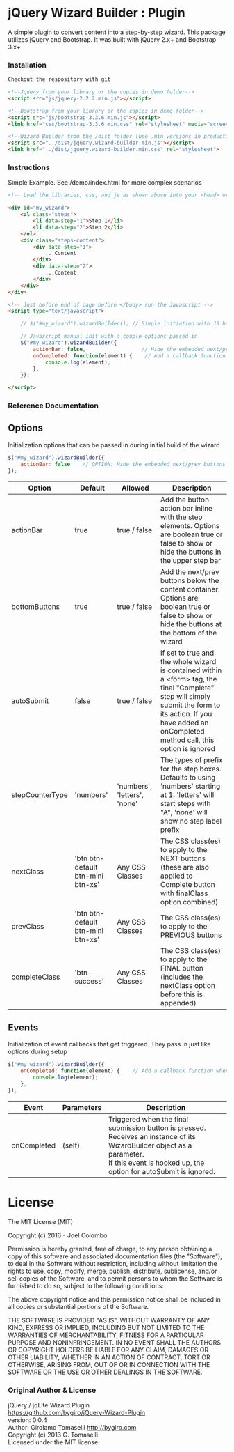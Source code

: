 # jQuery Wizard Builder : Plugin

A simple plugin to convert content into a step-by-step wizard. This package utilizes jQuery and Bootstrap. It was built with jQuery 2.x+ and Bootstrap 3.x+

### Installation

```html
Checkout the respository with git

<!--Jquery from your library or the copies in demo folder-->
<script src="js/jquery-2.2.2.min.js"></script>

<!--Bootstrap from your library or the copies in demo folder-->
<script src="js/bootstrap-3.3.6.min.js"></script>
<link href="css/bootstrap-3.3.6.min.css" rel="stylesheet" media="screen">

<!--Wizard Builder from the /dist folder (use .min versions in production-->
<script src="../dist/jquery.wizard-builder.min.js"></script>
<link href="../dist/jquery.wizard-builder.min.css" rel="stylesheet">

```

### Instructions
Simple Example. See /demo/index.html for more complex scenarios

```html
<!-- Load the libraries, css, and js as shown above into your <head> or combination <head> and bottom of <body> -->

<div id="my_wizard">
    <ul class="steps">
        <li data-step="1">Step 1</li>
        <li data-step="2">Step 2</li>
    </ul>
    <div class="steps-content">
        <div data-step="1">
            ...Content
        </div>
        <div data-step="2">
            ...Content
        </div>
    </div>
</div>

<!-- Just before end of page before </body> run the Javascript -->
<script type="text/javascript">

    // $("#my_wizard").wizardBuilder(); // Simple initiation with JS having no options passed in

    // Javascript manual init with a couple options passed in
    $("#my_wizard").wizardBuilder({
        actionBar: false,                  // Hide the embedded next/prev buttons
        onCompleted: function(element) {    // Add a callback function when the final step "Complete" is pushed
            console.log(element);
        },
    });

</script>
```
### Reference Documentation

Options
-------
Initialization options that can be passed in during initial build of the wizard
```javascript
$("#my_wizard").wizardBuilder({
    actionBar: false    // OPTION: Hide the embedded next/prev buttons
});
```
<table class="table table-bordered table-striped">
	<thead>
		<tr>
			<th>Option</th>
			<th>Default</th>
			<th>Allowed</th>
			<th>Description</th>
		</tr>
	</thead>
	<tbody>
	    <tr>
	        <td>actionBar</td>
	        <td>true</td>
	        <td>true / false</td>
	        <td>
	        Add the button action bar inline with the step elements.
	        Options are boolean true or false to show or hide the buttons in the upper step bar</td>
	    </tr>
	    <tr>
            <td>bottomButtons</td>
            <td>true</td>
            <td>true / false</td>
            <td>
            Add the next/prev buttons below the content container.
            Options are boolean true or false to show or hide the buttons at the bottom of the wizard</td>
        </tr>
        <tr>
            <td>autoSubmit</td>
            <td>false</td>
            <td>true / false</td>
            <td>
            If set to true and the whole wizard is contained within a &ltform&gt tag,
            the final "Complete" step will simply submit the form to its action. If you have
            added an onCompleted method call, this option is ignored</td>
        </tr>
        <tr>
            <td>stepCounterType</td>
            <td>'numbers'</td>
            <td>'numbers', 'letters', 'none'</td>
            <td>
            The types of prefix for the step boxes. Defaults to using 'numbers' starting at 1.
            'letters' will start steps with "A", 'none' will show no step label prefix
            </td>
        </tr>
        <tr>
            <td>nextClass</td>
            <td>'btn btn-default btn-mini btn-xs'</td>
            <td>Any CSS Classes</td>
            <td>
            The CSS class(es) to apply to the NEXT buttons (these are also applied to Complete button with finalClass option combined)</td>
        </tr>
        <tr>
            <td>prevClass</td>
            <td>'btn btn-default btn-mini btn-xs'</td>
            <td>Any CSS Classes</td>
            <td>
            The CSS class(es) to apply to the PREVIOUS buttons</td>
        </tr>
        <tr>
            <td>completeClass</td>
            <td>'btn-success'</td>
            <td>Any CSS Classes</td>
            <td>
            The CSS class(es) to apply to the FINAL button (includes the nextClass option before this is appended)</td>
        </tr>
	</tbody>
</table>

Events
-------
Initialization of event callbacks that get triggered. They pass in just like options during setup

```javascript
$("#my_wizard").wizardBuilder({
    onCompleted: function(element) {    // Add a callback function when the final step "Complete" is pushed
        console.log(element);
    },
});
```
<table class="table table-bordered table-striped">
	<thead>
		<tr>
			<th>Event</th>
			<th>Parameters</th>
			<th>Description</th>
		</tr>
	</thead>
	<tbody>
	    <tr>
	        <td>onCompleted</td>
	        <td>(self)</td>
	        <td>
	            Triggered when the final submission button is pressed.<br/>
	            Receives an instance of its WizardBuilder object as a parameter.<br/>
	            <italic>If this event is hooked up, the option for autoSubmit is ignored.</italic>
	        </td>
	    </tr>
	</tbody>
</table>


License
===============
The MIT License (MIT)

Copyright (c) 2016 - Joel Colombo

Permission is hereby granted, free of charge, to any person obtaining a copy
of this software and associated documentation files (the "Software"), to deal
in the Software without restriction, including without limitation the rights
to use, copy, modify, merge, publish, distribute, sublicense, and/or sell
copies of the Software, and to permit persons to whom the Software is
furnished to do so, subject to the following conditions:

The above copyright notice and this permission notice shall be included in
all copies or substantial portions of the Software.

THE SOFTWARE IS PROVIDED "AS IS", WITHOUT WARRANTY OF ANY KIND, EXPRESS OR
IMPLIED, INCLUDING BUT NOT LIMITED TO THE WARRANTIES OF MERCHANTABILITY,
FITNESS FOR A PARTICULAR PURPOSE AND NONINFRINGEMENT. IN NO EVENT SHALL THE
AUTHORS OR COPYRIGHT HOLDERS BE LIABLE FOR ANY CLAIM, DAMAGES OR OTHER
LIABILITY, WHETHER IN AN ACTION OF CONTRACT, TORT OR OTHERWISE, ARISING FROM,
OUT OF OR IN CONNECTION WITH THE SOFTWARE OR THE USE OR OTHER DEALINGS IN
THE SOFTWARE.

### Original Author & License
jQuery / jqLite Wizard Plugin  
https://github.com/bygiro/jQuery-Wizard-Plugin  
version: 0.0.4  
Author: Girolamo Tomaselli http://bygiro.com  
Copyright (c) 2013 G. Tomaselli  
Licensed under the MIT license.  
